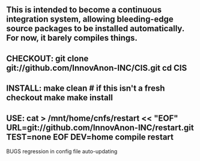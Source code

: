 This is intended to become a continuous integration system, allowing
bleeding-edge source packages to be installed automatically. For now, it barely
compiles things.
-----
CHECKOUT:
git clone git://github.com/InnovAnon-INC/CIS.git
cd CIS
-----
INSTALL:
make clean # if this isn't a fresh checkout
make
make install
-----
USE:
cat > /mnt/home/cnfs/restart << "EOF"
URL=git://github.com/InnovAnon-INC/restart.git
TEST=none
EOF
DEV=home compile restart
-----
BUGS
regression in config file auto-updating

